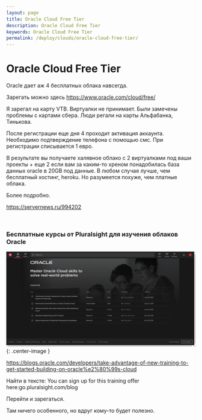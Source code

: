 ```yaml
---
layout: page
title: Oracle Cloud Free Tier
description: Oracle Cloud Free Tier
keywords: Oracle Cloud Free Tier
permalink: /deploy/clouds/oracle-cloud-free-tier/
---
```


# Oracle Cloud Free Tier

Oracle дает аж 4 бесплатных облака навсегда.

Зарегать можно здесь https://www.oracle.com/cloud/free/

Я зарегал на карту VTB. Виртуалки не принимает. Были замечены проблемы с картами сбера. Люди регали на карты Альфабанка, Тинькова.

После регистрации еще дня 4 проходит активация аккаунта. Необходимо подтверждение телефона с помощью смс. При регистрации списывается 1 евро.

В результате вы получаете халявное облако с 2 виртуалками под ваши проекты + еще 2 если вам за каким-то хреном понадобилась база данных oracle в 20GB под данные. В любом случае лучше, чем бесплатный хостинг, heroku. Но разумеется похуже, чем платные облака.

Более подробно.

https://servernews.ru/994202

<br/>

### Бесплатные курсы от Pluralsight для изучения облаков Oracle

![pluralsight oracle clouds free courses](/img/pluralsight-oracle-clouds-free-courses.jpg 'pluralsight oracle clouds free courses'){: .center-image }

https://blogs.oracle.com/developers/take-advantage-of-new-training-to-get-started-building-on-oracle%e2%80%99s-cloud

Найти в тексте:
You can sign up for this training offer here:go.pluralsight.com/blog

Перейти и зарегаться.

Там ничего особенного, но вдруг кому-то будет полезно.
